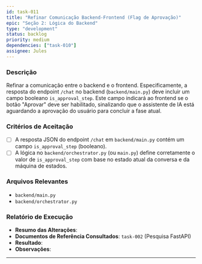 ```yaml
---
id: task-011
title: "Refinar Comunicação Backend-Frontend (Flag de Aprovação)"
epic: "Seção 2: Lógica do Backend"
type: "development"
status: backlog
priority: medium
dependencies: ["task-010"]
assignee: Jules
---
```


### Descrição

Refinar a comunicação entre o backend e o frontend. Especificamente, a resposta do endpoint `/chat` no backend (`backend/main.py`) deve incluir um campo booleano `is_approval_step`. Este campo indicará ao frontend se o botão "Aprovar" deve ser habilitado, sinalizando que o assistente de IA está aguardando a aprovação do usuário para concluir a fase atual.

### Critérios de Aceitação

- [ ] A resposta JSON do endpoint `/chat` em `backend/main.py` contém um campo `is_approval_step` (booleano).
- [ ] A lógica no `backend/orchestrator.py` (ou `main.py`) define corretamente o valor de `is_approval_step` com base no estado atual da conversa e da máquina de estados.

### Arquivos Relevantes

* `backend/main.py`
* `backend/orchestrator.py`

### Relatório de Execução

* **Resumo das Alterações**:
* **Documentos de Referência Consultados**: `task-002` (Pesquisa FastAPI)
* **Resultado**:
* **Observações**:
---
